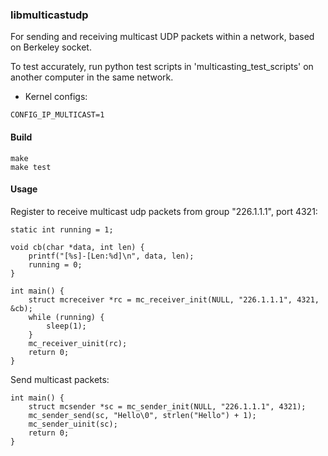 ### libmulticastudp

For sending and receiving multicast UDP packets within a network, based on Berkeley socket.

To test accurately, run python test scripts in 'multicasting_test_scripts'
on another computer in the same network.

- Kernel configs:
```
CONFIG_IP_MULTICAST=1
```

#### Build
```
make
make test
```

#### Usage

Register to receive multicast udp packets from group "226.1.1.1", port 4321:
```
static int running = 1;

void cb(char *data, int len) {
    printf("[%s]-[Len:%d]\n", data, len);
    running = 0;
}

int main() {
    struct mcreceiver *rc = mc_receiver_init(NULL, "226.1.1.1", 4321, &cb);
    while (running) {
        sleep(1);
    }
    mc_receiver_uinit(rc);
    return 0;
}
```

Send multicast packets:
```
int main() {
    struct mcsender *sc = mc_sender_init(NULL, "226.1.1.1", 4321);
    mc_sender_send(sc, "Hello\0", strlen("Hello") + 1);
    mc_sender_uinit(sc);
    return 0;
}
```

